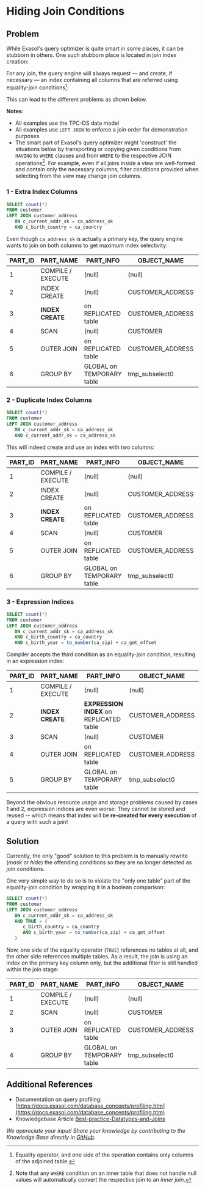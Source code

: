 # Hiding Join Conditions

<!-- meta
   LAST_VERIFIED: Exasol 8.33.0
-->

## Problem

While Exasol's query optimizer is quite smart in some places, it can be stubborn in others.
One such stubborn place is located in join index creation:

For any join, the query engine will always request &mdash; and create, if necessary &mdash; an index containing all columns that are referred using equality-join conditions[^eqj]:

[^eqj]: Equality operator, and one side of the operation contains only columns of the adjoined table.

This can lead to the different problems as shown below.

**Notes:**

- All examples use the TPC-DS data model
- All examples use `LEFT JOIN` to enforce a join order for demonstration purposes
- The smart part of Exasol's query optimizer might 'construct' the situations below by transporting or copying given conditions from `HAVING` to `WHERE` clauses and from `WHERE` to the respective JOIN operations[^conversion].
For example, even if all joins inside a view are well-formed and contain only the necessary columns, filter conditions provided when selecting from the view may change join columns.

[^conversion]: Note that any `WHERE` condition on an inner table that does not handle null values will automatically convert the respective join to an *inner join*.

### 1 - Extra Index Columns

```sql
SELECT count(*)
FROM customer
LEFT JOIN customer_address
   ON c_current_addr_sk = ca_address_sk
   AND c_birth_country = ca_country
```

Even though `ca_address_sk` is actually a primary key, the query engine wants to join on both columns to get maximum index selectivity:

|PART_ID|PART_NAME|PART_INFO|OBJECT_NAME|REMARKS|
|---|---|---|---|---|
|1|COMPILE / EXECUTE|(null)|(null)|(null)|
|2|INDEX CREATE|(null)|CUSTOMER_ADDRESS|GLOBAL INDEX (CA_ADDRESS_SK,CA_COUNTRY)|
|3|**INDEX CREATE**|on REPLICATED table|CUSTOMER_ADDRESS|**LOCAL INDEX (CA_ADDRESS_SK,CA_COUNTRY)**|
|4|SCAN|(null)|CUSTOMER|(null)|
|5|OUTER JOIN|on REPLICATED table|CUSTOMER_ADDRESS|CUSTOMER(C_CURRENT_ADDR_SK,C_BIRTH_COUNTRY) **=> LOCAL INDEX (CA_ADDRESS_SK,CA_COUNTRY)**|
|6|GROUP BY|GLOBAL on TEMPORARY table|tmp_subselect0|(null)|

### 2 - Duplicate Index Columns

```sql
SELECT count(*)
FROM customer
LEFT JOIN customer_address
   ON c_current_addr_sk = ca_address_sk
   AND c_current_addr_sk = ca_address_sk
```

This will indeed create and use an index with two columns:

|PART_ID|PART_NAME|PART_INFO|OBJECT_NAME|REMARKS|
|---|---|---|---|---|
|1|COMPILE / EXECUTE|(null)|(null)|(null)|
|2|INDEX CREATE|(null)|CUSTOMER_ADDRESS|GLOBAL INDEX (CA_ADDRESS_SK,CA_ADDRESS_SK)|
|3|**INDEX CREATE**|on REPLICATED table|CUSTOMER_ADDRESS|**LOCAL INDEX (CA_ADDRESS_SK,CA_ADDRESS_SK)**|
|4|SCAN|(null)|CUSTOMER|(null)|
|5|OUTER JOIN|on REPLICATED table|CUSTOMER_ADDRESS|CUSTOMER(C_CURRENT_ADDR_SK) **=> LOCAL INDEX (CA_ADDRESS_SK,CA_ADDRESS_SK)**|
|6|GROUP BY|GLOBAL on TEMPORARY table|tmp_subselect0|(null)|

### 3 - Expression Indices

```sql
SELECT count(*)
FROM customer
LEFT JOIN customer_address
   ON c_current_addr_sk = ca_address_sk
   AND c_birth_country = ca_country
   AND c_birth_year = to_number(ca_zip) + ca_gmt_offset
```

Compiler accepts the third condition as an equality-join condition, resulting in an expression index:

|PART_ID|PART_NAME|PART_INFO|OBJECT_NAME|REMARKS|
|---|---|---|---|---|
|1|COMPILE / EXECUTE|(null)|(null)|(null)|
|2|**INDEX CREATE**|**EXPRESSION INDEX** on REPLICATED table|CUSTOMER_ADDRESS|**ExpressionIndex**|
|3|SCAN|(null)|CUSTOMER|(null)|
|4|OUTER JOIN|on REPLICATED table|CUSTOMER_ADDRESS|CUSTOMER(C_CURRENT_ADDR_SK,C_BIRTH_YEAR,C_BIRTH_COUNTRY) **=> ExpressionIndex**|
|5|GROUP BY|GLOBAL on TEMPORARY table|tmp_subselect0|(null)|

Beyond the obvious resource usage and storage problems caused by cases 1 and 2, expression indices are even worse: They cannot be stored and reused -- which means that index will be **re-created for every execution** of a query with such a join!

## Solution

Currently, the only "good" solution to this problem is to manually rewrite (*mask* or *hide*) the offending conditions so they are no longer detected as join conditions.

One very simple way to do so is to violate the "only one table" part of the equality-join condition by wrapping it in a boolean comparison:

```sql
SELECT count(*)
FROM customer
LEFT JOIN customer_address
   ON c_current_addr_sk = ca_address_sk
   AND TRUE = (
      c_birth_country = ca_country
      AND c_birth_year = to_number(ca_zip) + ca_gmt_offset
   )
```

Now, one side of the equality operator (`TRUE`) references no tables at all, and the other side references multiple tables. As a result, the join is using an index on the primary key column only, but the additional filter is still handled within the join stage:

|PART_ID|PART_NAME|PART_INFO|OBJECT_NAME|REMARKS|
|---|---|---|---|---|
|1|COMPILE / EXECUTE|(null)|(null)|(null)|
|2|SCAN|(null)|CUSTOMER|(null)|
|3|OUTER JOIN|on REPLICATED table|CUSTOMER_ADDRESS|CUSTOMER(C_CURRENT_ADDR_SK) **=> GLOBAL INDEX (CA_ADDRESS_SK)**|
|4|GROUP BY|GLOBAL on TEMPORARY table|tmp_subselect0|(null)|

## Additional References

- Documentation on query profiling: [https://docs.exasol.com/database_concepts/profiling.htm](https://docs.exasol.com/database_concepts/profiling.htm)
- Knowledgebase Article [Best-practice-Datatypes-and-Joins](https://exasol.my.site.com/s/article/Best-practice-Datatypes-and-Joins)

*We appreciate your input! Share your knowledge by contributing to the Knowledge Base directly in [GitHub](https://github.com/exasol/public-knowledgebase).*
